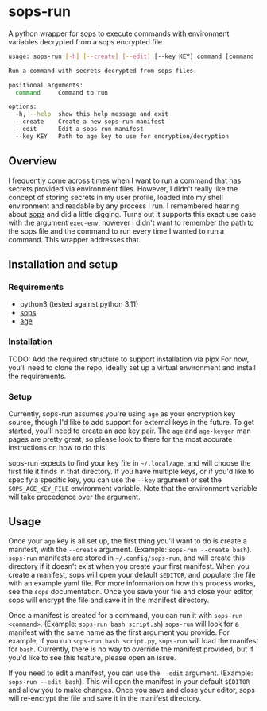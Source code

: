 # sops-run
A python wrapper for [sops](https://github.com/getsops/sops) to execute commands with environment variables decrypted from a sops encrypted file.

```bash
usage: sops-run [-h] [--create] [--edit] [--key KEY] command [command ...]

Run a command with secrets decrypted from sops files.

positional arguments:
  command     Command to run

options:
  -h, --help  show this help message and exit
  --create    Create a new sops-run manifest
  --edit      Edit a sops-run manifest
  --key KEY   Path to age key to use for encryption/decryption
```

## Overview
I frequently come across times when I want to run a command that has secrets provided via environment files. However, I didn't really like the concept of storing secrets in my user profile, loaded into my shell environment and readable by any process I run. I remembered hearing about [sops](https://github.com/getsops/sops) and did a little digging. Turns out it supports this exact use case with the argument `exec-env`, however I didn't want to remember the path to the sops file and the command to run every time I wanted to run a command. This wrapper addresses that. 

## Installation and setup
### Requirements
- python3 (tested against python 3.11)
- [sops](https://github.com/getsops/sops)
- [age](https://github.com/FiloSottile/age)

### Installation
TODO: Add the required structure to support installation via pipx
For now, you'll need to clone the repo, ideally set up a virtual environment and install the requirements. 

### Setup
Currently, sops-run assumes you're using `age` as your encryption key source, though I'd like to add support for external keys in the future. To get started, you'll need to create an ace key pair. The `age` and `age-keygen` man pages are pretty great, so please look to there for the most accurate instructions on how to do this. 

sops-run expects to find your key file in `~/.local/age`, and will choose the first file it finds in that directory. If you have multiple keys, or if you'd like to specify a specific key, you can use the `--key` argument or set the `SOPS_AGE_KEY_FILE` environment variable. Note that the environment variable will take precedence over the argument.


## Usage
Once your `age` key is all set up, the first thing you'll want to do is create a manifest, with the `--create` argument. (Example: `sops-run --create bash`). `sops-run` manifests are stored in `~/.config/sops-run`, and will create this directory if it doesn't exist when you create your first manifest. When you create a manifest, sops will open your default `$EDITOR`, and populate the file with an example yaml file. For more information on how this process works, see the `sops` documentation. Once you save your file and close your editor, sops will encrypt the file and save it in the manifest directory.

Once a manifest is created for a command, you can run it with `sops-run <command>`. (Example: `sops-run bash script.sh`) `sops-run` will look for a manifest with the same name as the first argument you provide. For example, if you run `sops-run bash script.py`, `sops-run` will load the manifest for `bash`. Currently, there is no way to override the manifest provided, but if you'd like to see this feature, please open an issue.

If you need to edit a manifest, you can use the `--edit` argument. (Example: `sops-run --edit bash`). This will open the manifest in your default `$EDITOR` and allow you to make changes. Once you save and close your editor, sops will re-encrypt the file and save it in the manifest directory.
